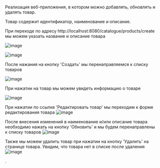 Реализация веб-приложения, в котором можно добавлять, обновлять и удалять товар.

Товар содержит идентификатор, наименование и описание.

При переходе по адресу  http://localhost:8080/catalogue/products/create мы можем указать название и описание товара 

![image](https://github.com/user-attachments/assets/b34fa9c1-0cc8-4b66-ae9e-02891d996b06)

![image](https://github.com/user-attachments/assets/cdb739ce-0031-45eb-8c95-6633d0f5ee8a)


После нажания на кнопку 'Создать' мы перенаправляемся к списку товаров

![image](https://github.com/user-attachments/assets/14d89e80-cf67-46f0-9cdd-eea24a2e3c07)

При нажатии на товар мы можем увидеть информацию о товаре 

![image](https://github.com/user-attachments/assets/50aeeb47-0b0c-4872-bdff-863d51a14f69)

При нажатии по ссылке 'Редактировать товар' мы переходим к форме редактирования товара 
![image](https://github.com/user-attachments/assets/f5c3f8bb-1c66-4859-8326-23b5952e1c80)

После внесения изменений в наименование и/или описание товара необходимо нажать на кнопку 'Обновить' и мы будем перенаправлены к списку товаров 
![image](https://github.com/user-attachments/assets/a42423d8-4fff-4d02-bcbd-373e7e9ba9ae)

Также мы можем удалить товар при нажатии на кнопку 'Удалить' на странице товара. Увидим, что товара нет в списке после удаления 
![image](https://github.com/user-attachments/assets/e6e8f8cd-ca02-42ae-b64a-65defdb94edc)

. 




